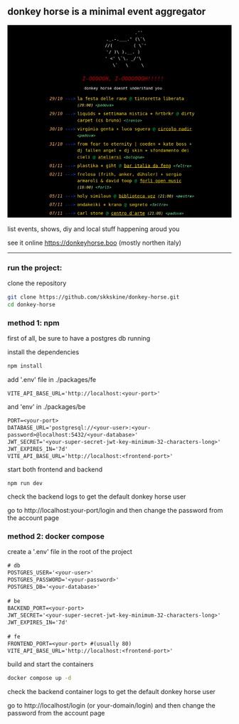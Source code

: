 ## donkey horse is a minimal event aggregator

![donkey horse homapage](assets/donkeyhorse-hompage.png)

list events, shows, diy and local stuff happening aroud you

see it online https://donkeyhorse.boo (mostly northen italy)

---

### run the project:

clone the repository

```bash
git clone https://github.com/skkskine/donkey-horse.git
cd donkey-horse
```

### method 1: npm

first of all, be sure to have a postgres db running

install the dependencies

```bash
npm install
```

add '.env' file in ./packages/fe

```
VITE_API_BASE_URL='http://localhost:<your-port>'
```

and 'env' in ./packages/be

```
PORT=<your-port>
DATABASE_URL='postgresql://<your-user>:<your-password>@localhost:5432/<your-database>'
JWT_SECRET='<your-super-secret-jwt-key-minimum-32-characters-long>'
JWT_EXPIRES_IN='7d'
VITE_API_BASE_URL='http://localhost:<frontend-port>'
```

start both frontend and backend

```
npm run dev
```

check the backend logs to get the default donkey horse user

go to http://localhost:your-port/login and then change the password from the account page

### method 2: docker compose

create a '.env' file in the root of the project

```
# db
POSTGRES_USER='<your-user>'
POSTGRES_PASSWORD='<your-password>'
POSTGRES_DB='<your-database>'

# be
BACKEND_PORT=<your-port>
JWT_SECRET='<your-super-secret-jwt-key-minimum-32-characters-long>'
JWT_EXPIRES_IN='7d'

# fe
FRONTEND_PORT=<your-port> #(usually 80)
VITE_API_BASE_URL='http://localhost:<frontend-port>'
```

build and start the containers

```bash
docker compose up -d
```

check the backend container logs to get the default donkey horse user

go to http://localhost/login (or your-domain/login) and then change the password from the account page
